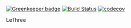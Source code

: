 
[![Greenkeeper badge](https://badges.greenkeeper.io/gtktsc/lethree.svg)](https://greenkeeper.io/)
[![Build Status](https://travis-ci.org/gtktsc/lethree.svg?branch=master)](https://travis-ci.org/gtktsc/lethree)
[![codecov](https://codecov.io/gh/gtktsc/lethree/branch/master/graph/badge.svg)](https://codecov.io/gh/gtktsc/lethree)

LeThree
